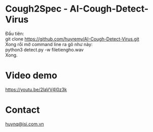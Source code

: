 # Cough2Spec - AI-Cough-Detect-Virus
Đầu tiên:<br> 
git clone https://github.com/huyremy/AI-Cough-Detect-Virus.git <br>
Xong rồi mở command line ra gõ như này:<br>
python3 detect.py -w filetiengho.wav<br>
Xong.                                                                      
# Video demo
https://youtu.be/2laVV4I0z3k
# Contact
huynq@isi.com.vn
